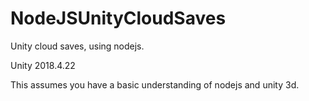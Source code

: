 # NodeJSUnityCloudSaves
Unity cloud saves, using nodejs.

Unity 2018.4.22


This assumes you have a basic understanding of nodejs and unity 3d.
